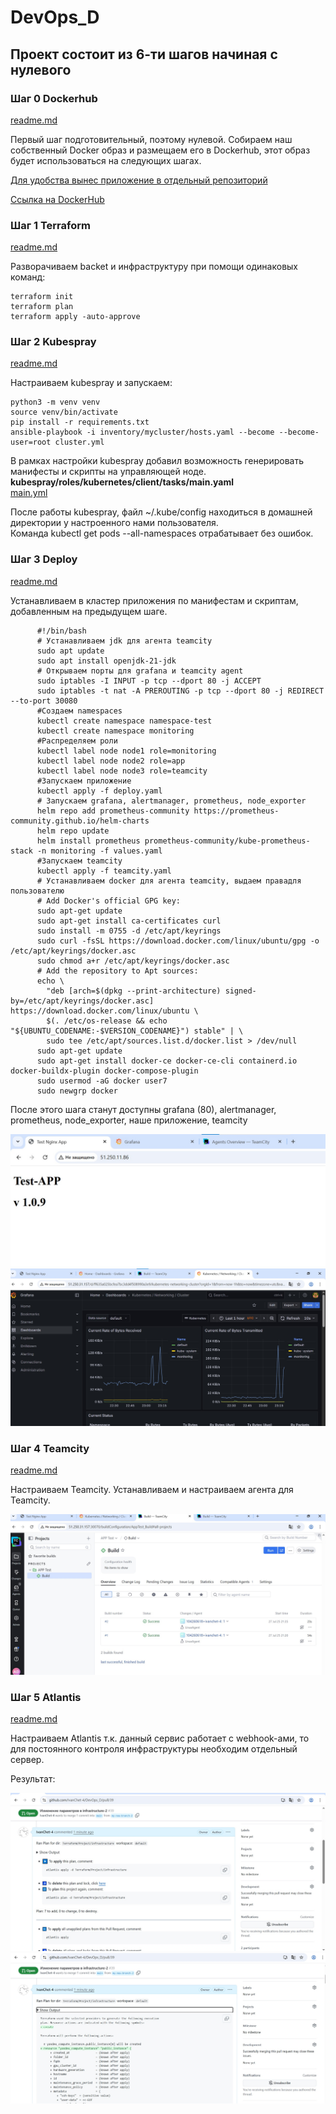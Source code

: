 # DevOps_D

## Проект состоит из 6-ти шагов начиная с нулевого

### Шаг 0 Dockerhub
[readme.md](https://github.com/IvanChet-4/DevOps_D/blob/main/APP%20/readme.md)

Первый шаг подготовительный, поэтому нулевой. Собираем наш собственный Docker образ и размещаем его в Dockerhub, этот образ будет использоваться на следующих шагах.

[Для удобства вынес приложение в отдельный репозиторий](https://github.com/IvanChet-4/APP-test) <br>

[Ссылка на DockerHub](https://hub.docker.com/repository/docker/4ivan/test-nginx-app/general) <br>

### Шаг 1 Terraform
[readme.md](https://github.com/IvanChet-4/DevOps_D/blob/main/Terraform/readme.md)

Разворачиваем backet и инфраструктуру при помощи одинаковых команд:

```
terraform init
terraform plan
terraform apply -auto-approve
```

### Шаг 2 Kubespray
[readme.md](https://github.com/IvanChet-4/DevOps_D/blob/main/Kubespray/readme.md)

Настраиваем kubespray и запускаем:

```
python3 -m venv venv
source venv/bin/activate
pip install -r requirements.txt
ansible-playbook -i inventory/mycluster/hosts.yaml --become --become-user=root cluster.yml
```
В рамках настройки kubespray добавил возможность генерировать манифесты и скрипты на управляющей ноде. <br>
<b> kubespray/roles/kubernetes/client/tasks/main.yaml </b>  <br>
[main.yml](https://github.com/IvanChet-4/DevOps_D/blob/main/Kubespray/add_parameters/main.yml)

После работы kubespray, файл ~/.kube/config находиться в домашней директории у настроенного нами пользователя. <br>
Команда kubectl get pods --all-namespaces отрабатывает без ошибок.

### Шаг 3 Deploy
[readme.md](https://github.com/IvanChet-4/DevOps_D/blob/main/Deploy/readme.md)

Устанавливаем в кластер приложения по манифестам и скриптам, добавленным на предыдущем шаге.

```
      #!/bin/bash
      # Устанавливаем jdk для агента teamcity 
      sudo apt update
      sudo apt install openjdk-21-jdk
      # Открываем порты для grafana и teamcity agent
      sudo iptables -I INPUT -p tcp --dport 80 -j ACCEPT
      sudo iptables -t nat -A PREROUTING -p tcp --dport 80 -j REDIRECT --to-port 30080
      #Создаем namespaces
      kubectl create namespace namespace-test
      kubectl create namespace monitoring
      #Распределяем роли
      kubectl label node node1 role=monitoring
      kubectl label node node2 role=app
      kubectl label node node3 role=teamcity
      #Запускаем приложение
      kubectl apply -f deploy.yaml
      # Запускаем grafana, alertmanager, prometheus, node_exporter
      helm repo add prometheus-community https://prometheus-community.github.io/helm-charts
      helm repo update
      helm install prometheus prometheus-community/kube-prometheus-stack -n monitoring -f values.yaml
      #Запускаем teamcity
      kubectl apply -f teamcity.yaml
      # Устанавливаем docker для агента teamcity, выдаем правадля пользователю
      # Add Docker's official GPG key:
      sudo apt-get update
      sudo apt-get install ca-certificates curl
      sudo install -m 0755 -d /etc/apt/keyrings
      sudo curl -fsSL https://download.docker.com/linux/ubuntu/gpg -o /etc/apt/keyrings/docker.asc
      sudo chmod a+r /etc/apt/keyrings/docker.asc
      # Add the repository to Apt sources:
      echo \
        "deb [arch=$(dpkg --print-architecture) signed-by=/etc/apt/keyrings/docker.asc] https://download.docker.com/linux/ubuntu \
        $(. /etc/os-release && echo "${UBUNTU_CODENAME:-$VERSION_CODENAME}") stable" | \
        sudo tee /etc/apt/sources.list.d/docker.list > /dev/null
      sudo apt-get update
      sudo apt-get install docker-ce docker-ce-cli containerd.io docker-buildx-plugin docker-compose-plugin
      sudo usermod -aG docker user7
      sudo newgrp docker
```
После этого шага станут доступны grafana (80), alertmanager, prometheus, node_exporter, наше приложение, teamcity

![APP](https://github.com/IvanChet-4/DevOps_D/blob/main/images/app/1-2.jpg)
![Grafana на 80 порту](https://github.com/IvanChet-4/DevOps_D/blob/main/images/deploy/1-5.jpg)

### Шаг 4 Teamcity
[readme.md](https://github.com/IvanChet-4/DevOps_D/blob/main/Teamcity/readme.md)

Настраиваем Teamcity. 
Устанавливаем и настраиваем агента для Teamcity.

![Teamcity](https://github.com/IvanChet-4/DevOps_D/blob/main/images/teamcity/1-10.jpg)

### Шаг 5 Atlantis
[readme.md](https://github.com/IvanChet-4/DevOps_D/blob/main/Atlantis/readme.md)

Настраиваем Atlantis
т.к. данный сервис работает с webhook-ами, то для постоянного контроля инфраструктуры необходим отдельный сервер. <br>

Результат: <br>

![Результат](https://github.com/IvanChet-4/DevOps_D/blob/main/images/atlantis/1-3.jpg)
![Результат](https://github.com/IvanChet-4/DevOps_D/blob/main/images/atlantis/1-4.jpg)
